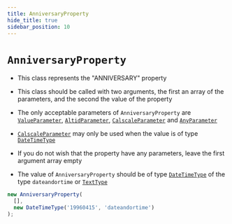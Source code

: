 ```yaml
---
title: AnniversaryProperty
hide_title: true
sidebar_position: 10
---
```


# `AnniversaryProperty`

* This class represents the "ANNIVERSARY" property

* This class should be called with two arguments, the first an array of the parameters, and the second the value of the property

* The only acceptable parameters of ```AnniversaryProperty``` are [`ValueParameter`](/documentation/parameters/valueparameter), [`AltidParameter`](/documentation/parameters/altidparameter), [`CalscaleParameter`](/documentation/parameters/calscaleparameter) and [`AnyParameter`](/documentation/parameters/anyparameter)

* [`CalscaleParameter`](/documentation/parameters/calscaleparameter) may only be used when the value is of type [`DateTimeType`](/documentation/values/datetimetype)

* If you do not wish that the property have any parameters, leave the first argument array empty

* The value of ```AnniversaryProperty``` should be of type [`DateTimeType`](/documentation/values/datetimetype) of the type ```dateandortime``` or [`TextType`](/documentation/values/texttype-and-textlisttype)

```js
new AnniversaryProperty(
  [],
  new DateTimeType('19960415', 'dateandortime')
);
```

